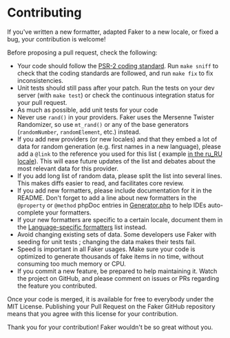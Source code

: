 Contributing
============

If you've written a new formatter, adapted Faker to a new locale, or fixed a bug, your contribution is welcome!

Before proposing a pull request, check the following:

* Your code should follow
  the [PSR-2 coding standard](https://github.com/php-fig/fig-standards/blob/master/accepted/PSR-2-coding-style-guide.md).
  Run `make sniff` to check that the coding standards are followed, and run `make fix` to fix inconsistencies.
* Unit tests should still pass after your patch. Run the tests on your dev server (with `make test`) or check the
  continuous integration status for your pull request.
* As much as possible, add unit tests for your code
* Never use `rand()` in your providers. Faker uses the Mersenne Twister Randomizer, so use `mt_rand()` or any of the
  base generators (`randomNumber`, `randomElement`, etc.) instead.
* If you add new providers (or new locales) and that they embed a lot of data for random generation (e.g. first names in
  a new language), please add a `@link` to the reference you used for this list (
  example [in the ru_RU locale](https://github.com/fzaninotto/Faker/blob/master/src/Faker/Provider/ru_RU/Person.php#L13)).
  This will ease future updates of the list and debates about the most relevant data for this provider.
* If you add long list of random data, please split the list into several lines. This makes diffs easier to read, and
  facilitates core review.
* If you add new formatters, please include documentation for it in the README. Don't forget to add a line about new
  formatters in the `@property` or `@method` phpDoc entries
  in [Generator.php](https://github.com/fzaninotto/Faker/blob/master/src/Faker/Generator.php#L6-L118) to help IDEs
  auto-complete your formatters.
* If your new formatters are specific to a certain locale, document them in
  the [Language-specific formatters](https://github.com/fzaninotto/Faker#language-specific-formatters) list instead.
* Avoid changing existing sets of data. Some developers use Faker with seeding for unit tests ; changing the data makes
  their tests fail.
* Speed is important in all Faker usages. Make sure your code is optimized to generate thousands of fake items in no
  time, without consuming too much memory or CPU.
* If you commit a new feature, be prepared to help maintaining it. Watch the project on GitHub, and please comment on
  issues or PRs regarding the feature you contributed.

Once your code is merged, it is available for free to everybody under the MIT License. Publishing your Pull Request on
the Faker GitHub repository means that you agree with this license for your contribution.

Thank you for your contribution! Faker wouldn't be so great without you.
